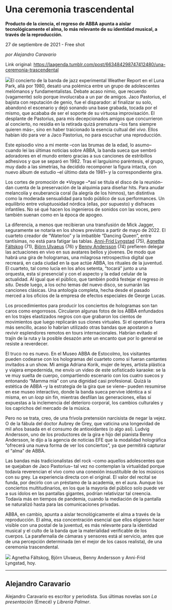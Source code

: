 # Una ceremonia trascendental

**Producto de la ciencia, el regreso de ABBA  apunta a aislar tecnológicamente el alma, lo más relevante de su identidad musical, a través de la reproducción.**

27 de septiembre de 2021 - Free shot

_por Alejandro Caravario_

Link original: https://laagenda.tumblr.com/post/663484298747412480/una-ceremonia-trascendental

![](https://64.media.tumblr.com/080162aba90c3301dc878d3290d03c19/facf2ec2fb429599-c4/s500x750/1eb4c3450585c059c8c554838fc006304cdf1231.png)El concierto de la banda de jazz experimental Weather Report en el Luna Park, allá por 1980, desató una polémica entre un grupo de adolescentes melómanos y fundamentalistas. Debate acaso nimio, que recuerdo (vagamente) solo porque involucraba a un par de amigos. Jaco Pastorius, el bajista con reputación de genio, fue el disparador: al finalizar su solo, abandonó el escenario y dejó sonando una base grabada, tocada por el mismo, que acababa de ser el soporte de su virtuosa improvisación. El desplante de Pastorius, para mis decepcionados amigos que concurrieron al concierto, no residía en la retirada quizá prematura –los fans siempre quieren más–, sino en haber traicionado la esencia cultual del *vivo*. Ellos habían ido para ver a Jaco Pastorius, no para escuchar una reproducción.

Este episodio vino a mi mente –con las brumas de la edad, lo asumo– cuando leí las últimas noticias sobre ABBA, la banda sueca que sembró adoradores en el mundo entero gracias a sus canciones de estribillos adhesivos y que se separó en 1982. Tras el larguísimo paréntesis, el grupo, muy dado a las simetrías, ha decidido recomponer la figura intacta, con nuevo álbum de estudio –el último data de 1981– y la correspondiente gira. 

Los cortes de promoción de *Voyage –*así se titula el disco de la reunión– dan cuenta de la preservación de la alquimia para diseñar hits. Para anudar melancolía y exuberancia coral (la alegría de los himnos), tan distintiva como la moderada sensualidad para todo público de sus performances. Un equilibrio entre voluptuosidad nórdica (ellas, por supuesto) y disfraces infantiles. No sé qué hacen los ingenieros de sonidos con las voces, pero también suenan como en la época de apogeo.  

La diferencia, a menos que recibieran una transfusión de Mick Jagger, seguramente se notaría en los shows previstos a partir de mayo de 2022. El cuarteto creador de “Waterloo” y la imbatible “Dancing Queen”, entre tantísimas, no está para fatigar las tablas. [Anni-Frid Lyngstad](https://es.wikipedia.org/wiki/Anni-Frid_Lyngstad) (75), [Agnetha Fältskog](https://es.wikipedia.org/wiki/Agnetha_F%25C3%25A4ltskog) (71), [Björn Ulvaeus](https://es.wikipedia.org/wiki/Bj%25C3%25B6rn_Ulvaeus) (76) y [Benny Andersson](https://es.wikipedia.org/wiki/Benny_Andersson) (74) prefieren delegar las actuaciones en vivo en sus avatares bellos y jóvenes. De modo que habrá una gira de hologramas, una milagrosa retrospectiva digital que recreará, en cada ciudad en la que actúe ABBA, los rituales de la juventud. El cuarteto, tal como lucía en los años setenta, “tocará” junto a una orquesta, esta sí presencial y con el aspecto y la edad celular de la actualidad. Al igual que el público, que también podrá festejar el regreso *in situ*. Desde luego, a los ocho temas del nuevo disco, se sumarán las canciones clásicas. Una antología completa, hecha desde el pasado merced a los oficios de la empresa de efectos especiales de George Lucas.  


Los procedimientos para producir los conciertos de hologramas son tan caros como engorrosos. Circularon algunas fotos de los ABBA enfundados en los trajes elastizados negros con que grabaron los cientos de movimientos que luego replicarán sus clones virtuales. Si el operativo fuera más sencillo, acaso lo habrían utilizado otras bandas que apostaron a revivir esplendores remotos en tours internacionales. Habrían evitado el trajín de la ruta y la posible desazón ante un encanto que por lo general se resiste a reverdecer. 

El truco no es nuevo. En el Museo ABBA de Estocolmo, los  visitantes pueden codearse con los hologramas del cuarteto como si fueran cantantes invitados a un show. Mi amiga Adriana Korik, mujer de leyes, artista plástica y viajera empedernida, me envío un video de este sofisticado karaoke: se la ve muy suelta de cuerpo, compartiendo escenario con los cuatro suecos y entonando “Mamma mia” con una dignidad casi profesional. Quizá la estética de ABBA –y la estrategia de la gira que se viene– pueden resumirse en ese museo interactivo, donde la banda sueca pervive idéntica a sí misma, en un *loop* sin fin, mientras desfilan las generaciones, ellas sí expuestas a la inclemencia del deterioro corporal, los cambios culturales y los caprichos del mercado de la música. 

Pero no se trata, creo, de una frívola pretensión narcisista de negar la vejez. O de la fábula del doctor Aubrey de Grey, que vaticina una longevidad de mil años basada en el consumo de antioxidantes (o algo así). Ludvig Andersson, uno de los productores de la gira e hijo del pianista Benny Andersson, le dijo a la agencia de noticias EFE que la modalidad holográfica “ofrecerá una nueva forma de ver los conciertos”, ya que permitirá capturar el “alma” de ABBA. 

Las bandas más tradicionalistas del rock –como aquellos adolescentes que se quejaban de Jaco Pastorius– tal vez no contemplan la virtualidad porque todavía reverencian el vivo como una conexión insustituible de los músicos con su grey. La experiencia directa con el original. El valor del recital se funda, por decirlo con un préstamo de la academia, en el aura. Aunque los conciertos multitudinarios, en los que la mayoría del público solo puede ver a sus ídolos en las pantallas gigantes, podrían relativizar tal creencia. Todavía más en tiempos de pandemia, cuando la mediación de la pantalla se naturalizó hasta para las comunicaciones privadas. 

ABBA, en cambio, apunta a aislar tecnológicamente el alma a través de la reproducción. El alma, esa concentración esencial que ellos eligieron hacer visible con una postal de la juventud, es más relevante para la identidad musical y el culto de la banda que la materialidad verificable de los cuerpos. La parafernalia de cámaras y sensores está al servicio, antes que de una percepción determinada (en el mejor de los casos realista), de una ceremonia trascendental. 

![](https://64.media.tumblr.com/951ab27e6abdf79912edb96791159c75/facf2ec2fb429599-13/s500x750/e05538073f97cdd0a2920440fcd683810672eb72.jpg) Agnetha Fältskog, Björn Ulvaeus, Benny Andersson y Anni-Frid Lyngstad, hoy. 

---

Alejandro Caravario
-------------------

Alejandro Caravario es escritor y periodista. Sus últimas novelas son *La presentación* (Emecé) y *Librería Palmer*.


